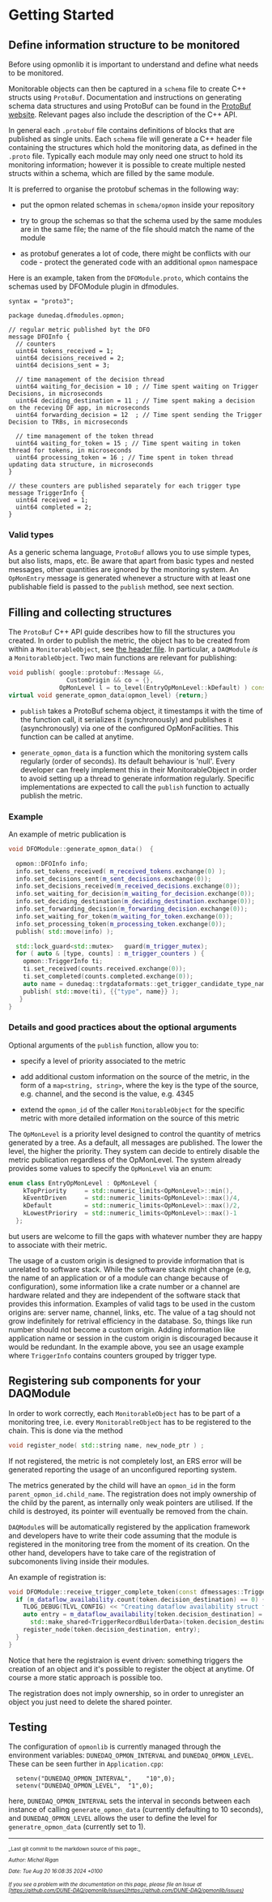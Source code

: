 # Getting Started

## Define information structure to be monitored 

Before using opmonlib it is important to understand and define what needs to be monitored.

Monitorable objects can then be captured in a `schema` file to create C++ structs using `ProtoBuf`. 
Documentation and instructions on generating schema data structures and using ProtoBuf can be found in the [ProtoBuf website](https://protobuf.dev/programming-guides/proto3/). 
Relevant pages also include the description of the C++ API.


In general each `.protobuf` file contains definitions of blocks that are published as single units.
Each `schema` file will generate a C++ header file containing the structures which hold the monitoring data, as defined in the `.proto` file. 
Typically each module may only need one struct to hold its monitoring information; however it is possible to create multiple nested structs within a schema, which are filled by the same module.

It is preferred to organise the protobuf schemas in the following way:


 * put the opmon related schemas in `schema/opmon` inside your repository

 * try to group the schemas so that the schema used by the same modules are in the same file; the name of the file should match the name of the module

 * as protobuf generates a lot of code, there might be conflicts with our code - protect the generated code with an additional `opmon` namespace

Here is an example, taken from the `DFOModule.proto`, which contains the schemas used by DFOModule plugin in dfmodules. 
```
syntax = "proto3";

package dunedaq.dfmodules.opmon;

// regular metric published byt the DFO
message DFOInfo {
  // counters 
  uint64 tokens_received = 1;
  uint64 decisions_received = 2;
  uint64 decisions_sent = 3;

  // time management of the decision thread
  uint64 waiting_for_decision = 10 ; // Time spent waiting on Trigger Decisions, in microseconds
  uint64 deciding_destination = 11 ; // Time spent making a decision on the receving DF app, in microseconds
  uint64 forwarding_decision = 12  ; // Time spent sending the Trigger Decision to TRBs, in microseconds

  // time management of the token thread
  uint64 waiting_for_token = 15 ; // Time spent waiting in token thread for tokens, in microseconds
  uint64 processing_token = 16 ; // Time spent in token thread updating data structure, in microseconds
}

// these counters are published separately for each trigger type
message TriggerInfo {
  uint64 received = 1;
  uint64 completed = 2;
}
```

### Valid types
As a generic schema language, `ProtoBuf` allows you to use simple types, but also lists, maps, etc.
Be aware that apart from basic types and nested messages, other quantities are ignored by the monitoring system.
An `OpMonEntry` message is generated whenever a structure with at least one publishable field is passed to the `publish` method, see next section.

## Filling and collecting structures
The `ProtoBuf` C++ API guide describes how to fill the structures you created. 
In order to publish the metric, the object has to be created from within a `MonitorableObject`, see [the header file](https://github.com/DUNE-DAQ/opmonlib/blob/mroda/protobuf/include/opmonlib/MonitorableObject.hpp).
In particular, a `DAQModule` *is* a `MonitorableObject`. 
Two main functions are relevant for publishing:
```C++
void publish( google::protobuf::Message &&,
     	        CustomOrigin && co = {},
              OpMonLevel l = to_level(EntryOpMonLevel::kDefault) ) const noexcept ;
virtual void generate_opmon_data(opmon_level) {return;}
```


* `publish` takes a ProtoBuf schema object, it timestamps it with the time of the function call, it serializes it (synchronously) and publishes it (asynchronously) via one of the configured OpMonFacilities. This function can be called at anytime. 

* `generate_opmon_data` is a function which the monitoring system calls regularly (order of seconds). Its default behaviour is 'null'. Every developer can freely implement this in their MonitorableObject in order to avoid setting up a thread to generate information regularly. Specific implementations are expected to call the `publish` function to actually publish the metric.

### Example
An example of metric publication is
```C++
void DFOModule::generate_opmon_data()  {

  opmon::DFOInfo info;
  info.set_tokens_received( m_received_tokens.exchange(0) );
  info.set_decisions_sent(m_sent_decisions.exchange(0));
  info.set_decisions_received(m_received_decisions.exchange(0));
  info.set_waiting_for_decision(m_waiting_for_decision.exchange(0));
  info.set_deciding_destination(m_deciding_destination.exchange(0));
  info.set_forwarding_decision(m_forwarding_decision.exchange(0));
  info.set_waiting_for_token(m_waiting_for_token.exchange(0));
  info.set_processing_token(m_processing_token.exchange(0));
  publish( std::move(info) );

  std::lock_guard<std::mutex>	guard(m_trigger_mutex);
  for ( auto & [type, counts] : m_trigger_counters ) {
    opmon::TriggerInfo ti;
    ti.set_received(counts.received.exchange(0));
    ti.set_completed(counts.completed.exchange(0));
    auto name = dunedaq::trgdataformats::get_trigger_candidate_type_names()[type];
    publish( std::move(ti), {{"type", name}} );
   }
}
```

### Details and good practices about the optional arguments 
Optional arguments of the `publish` function, allow you to:


* specify a level of priority associated to the metric

* add additional custom information on the source of the metric, in the form of a `map<string, string>`, where the key is the type of the source, e.g. channel, and the second is the value, e.g. 4345

* extend the `opmon_id` of the caller `MonitorableObject` for the specific metric with more detailed information on the source of this metric

The `OpMonLevel` is a priority level designed to control the quantity of metrics generated by a tree. As a default, all messages are published. The lower the level, the higher the priority. 
They system can decide to entirely disable the metric publication regardless of the OpMonLevel. 
The system already provides some values to specify the `OpMonLevel` via an enum:
```C++
enum class EntryOpMonLevel : OpMonLevel {
    kTopPriority     = std::numeric_limits<OpMonLevel>::min(),
    kEventDriven     = std::numeric_limits<OpMonLevel>::max()/4,
    kDefault         = std::numeric_limits<OpMonLevel>::max()/2,
    kLowestPrioriry  = std::numeric_limits<OpMonLevel>::max()-1
  };

```
but users are welcome to fill the gaps with whatever number they are happy to associate with their metric.

The usage of a custom origin is designed to provide information that is unrelated to software stack.
While the software stack might change (e.g, the name of an application or of a module can change because of configuration), some information like a crate number or a channel are hardware related and they are independent of the software stack that provides this information. 
Examples of valid tags to be used in the custom origins are: server name, channel, links, etc. 
The value of a tag should not grow indefinitely for retrival efficiency in the database. So, things like run number should not become a custom origin. 
Adding information like application name or session in the custom origin is discouraged because it would be redundant. 
In the example above, you see an usage example where `TriggerInfo` contains counters grouped by trigger type.

## Registering sub components for your DAQModule

In order to work correctly, each `MonitorableObject` has to be part of a monitoring tree, i.e. every `MonitorablreObject` has to be registered to the chain. 
This is done via the method
```C++
void register_node( std::string name, new_node_ptr ) ;
```
If not registered, the metric is not completely lost, an ERS error will be generated reporting the usage of an unconfigured reporting system. 

The metrics generated by the child will have an `opmon_id` in the form `parent_opmon_id.child_name`. 
The registration does not imply ownership of the child by the parent, as internally only weak pointers are utilised. 
If the child is destroyed, its pointer will eventually be removed from the chain. 

`DAQModule`s will be automatically registered by the application framework and developers have to write their code assuming that the module is registered in the monitoring tree from the moment of its creation. 
On the other hand, developers have to take care of the registration of subcomonents living inside their modules.

An example of registration is:
```C++
void DFOModule::receive_trigger_complete_token(const dfmessages::TriggerDecisionToken& token) {
  if (m_dataflow_availability.count(token.decision_destination) == 0) {
    TLOG_DEBUG(TLVL_CONFIG) << "Creating dataflow availability struct for uid " << token.decision_destination;
    auto entry = m_dataflow_availability[token.decision_destination] =
      std::make_shared<TriggerRecordBuilderData>(token.decision_destination, m_busy_threshold, m_free_threshold);
    register_node(token.decision_destination, entry);
  } 
}
```
Notice that here the registraion is event driven: something triggers the creation of an object and it's possible to register the object at anytime. 
Of course a more static approach is possible too.

The registration does not imply ownership, so in order to unregister an object you just need to delete the shared pointer. 

## Testing

The configuration of `opmonlib` is currently managed through the environment variables: `DUNEDAQ_OPMON_INTERVAL` and `DUNEDAQ_OPMON_LEVEL`. These can be seen further in `Application.cpp`:
```
  setenv("DUNEDAQ_OPMON_INTERVAL",    "10",0);
  setenv("DUNEDAQ_OPMON_LEVEL",  "1",0);
```
here, `DUNEDAQ_OPMON_INTERVAL` sets the interval in seconds between each instance of calling `generate_opmon_data` (currently defaulting to 10 seconds), and `DUNEDAQ_OPMON_LEVEL` allows the user to define the level for `generatre_opmon_data` (currently set to 1). 



-----

<font size="1">
_Last git commit to the markdown source of this page:_


_Author: Michal Rigan_

_Date: Tue Aug 20 16:08:35 2024 +0100_

_If you see a problem with the documentation on this page, please file an Issue at [https://github.com/DUNE-DAQ/opmonlib/issues](https://github.com/DUNE-DAQ/opmonlib/issues)_
</font>
